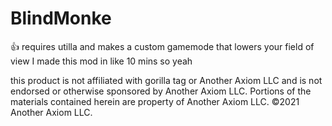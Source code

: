 # BlindMonke
:thumbsup:
requires utilla and makes a custom gamemode that lowers your field of view
I made this mod in like 10 mins so yeah

this product is not affiliated with gorilla tag or Another Axiom LLC and is not endorsed or otherwise sponsored by Another Axiom LLC. Portions of the materials contained herein are property of Another Axiom LLC. ©2021 Another Axiom LLC.

